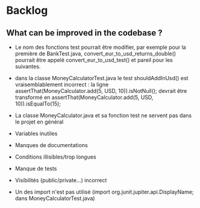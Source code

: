 # Backlog

## What can be improved in the codebase ?

- Le nom des fonctions test pourrait être modifier, par exemple pour la première de BankTest.java, convert_eur_to_usd_returns_double() pourrait être appelé convert_eur_to_usd_test() et pareil pour les suivantes.

- dans la classe MoneyCalculatorTest.java le test shouldAddInUsd() est vraisemblablement incorrect : la ligne assertThat(MoneyCalculator.add(5, USD, 10)).isNotNull(); devrait être transformé en assertThat(MoneyCalculator.add(5, USD, 10)).isEqualTo(15);

- La classe MoneyCalculator.java et sa fonction test ne servent pas dans le projet en général

- Variables inutiles

- Manques de documentations

- Conditions illisibles/trop longues

- Manque de tests

- Visibilités (public/private...) incorrect

- Un des import n'est pas utilisé (import org.junit.jupiter.api.DisplayName; dans MoneyCalculatorTest.java)

